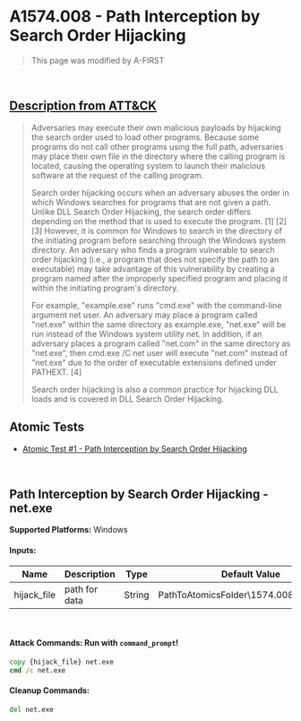 # A1574.008 - Path Interception by Search Order Hijacking
<blockquote>
This page was modified by A-FIRST
</blockquote>
<br/>

## [Description from ATT&CK](https://attack.mitre.org/techniques/T1574/001)

<blockquote>Adversaries may execute their own malicious payloads by hijacking the search order used to load other programs. Because some programs do not call other programs using the full path, adversaries may place their own file in the directory where the calling program is located, causing the operating system to launch their malicious software at the request of the calling program.

Search order hijacking occurs when an adversary abuses the order in which Windows searches for programs that are not given a path. Unlike DLL Search Order Hijacking, the search order differs depending on the method that is used to execute the program. [1] [2] [3] However, it is common for Windows to search in the directory of the initiating program before searching through the Windows system directory. An adversary who finds a program vulnerable to search order hijacking (i.e., a program that does not specify the path to an executable) may take advantage of this vulnerability by creating a program named after the improperly specified program and placing it within the initiating program's directory.

For example, "example.exe" runs "cmd.exe" with the command-line argument net user. An adversary may place a program called "net.exe" within the same directory as example.exe, "net.exe" will be run instead of the Windows system utility net. In addition, if an adversary places a program called "net.com" in the same directory as "net.exe", then cmd.exe /C net user will execute "net.com" instead of "net.exe" due to the order of executable extensions defined under PATHEXT. [4]

Search order hijacking is also a common practice for hijacking DLL loads and is covered in DLL Search Order Hijacking.</blockquote>

## Atomic Tests

- [Atomic Test #1 - Path Interception by Search Order Hijacking](#Path-Interception-by-Search-Order-Hijacking---net.exe)


<br/>

## Path Interception by Search Order Hijacking - net.exe


**Supported Platforms:** Windows


#### Inputs:
| Name         | Description            | Type   | Default Value   |
| ------------ | ---------------------- | ------ | --------------- |
| hijack_file| path for data | String | PathToAtomicsFolder&#92;1574.008&#92;src&#92;net.exe

<br/>

#### Attack Commands: Run with `command_prompt`!


```cmd
copy {hijack_file} net.exe
cmd /c net.exe
```

#### Cleanup Commands:
```cmd
del net.exe
```





<br/>
